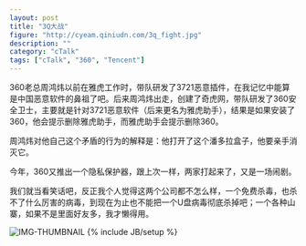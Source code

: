 ```yaml
---
layout: post
title: "3Q大战"
figure: "http://cyeam.qiniudn.com/3q_fight.jpg"
description: ""
category: "cTalk"
tags: ["cTalk", "360", "Tencent"]
---
```


360老总周鸿炜以前在雅虎工作时，带队研发了3721恶意插件，在我记忆中能算是中国恶意软件的鼻祖了吧。后来周鸿炜出走，创建了奇虎网，带队研发了360安全卫士，主要就是针对3721恶意软件（后来更名为雅虎助手），结果是如果安装了360，他会提示删除雅虎助手，而雅虎助手会提示删除360。

周鸿炜对他自己这个矛盾的行为的解释是：他打开了这个潘多拉盒子，他要亲手消灭它。

今年，360又推出一个隐私保护器，跟上次一样，两家打起来了，又是一场闹剧。

我们就当看笑话吧，反正我个人觉得这两个公司都不怎么样，一个免费杀毒，也杀不了什么厉害的病毒，到现在为止也不能把一个U盘病毒彻底杀掉吧；一个各种山寨，如果不是里面好友多，我才懒得用。

![IMG-THUMBNAIL](http://cyeam.qiniudn.com/zhouhongyi.jpg)
{% include JB/setup %}